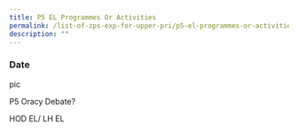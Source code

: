 ```yaml
---
title: P5 EL Programmes Or Activities
permalink: /list-of-zps-exp-for-upper-pri/p5-el-programmes-or-activities/
description: ""
---
```

### **Date**

pic

P5 Oracy Debate?

HOD EL/ LH EL